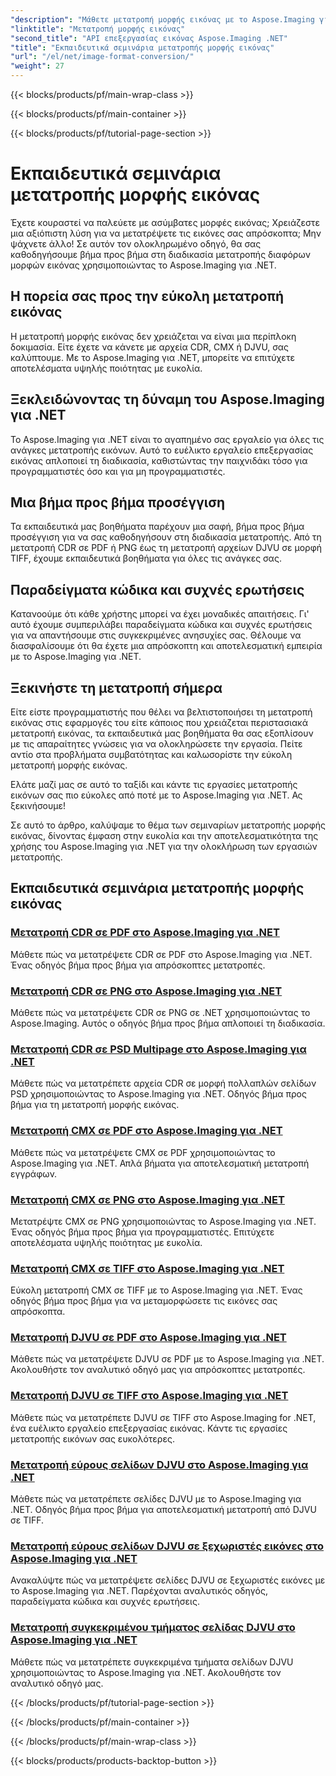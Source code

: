 ```yaml
---
"description": "Μάθετε μετατροπή μορφής εικόνας με το Aspose.Imaging για .NET. Μετατρέψτε CDR, CMX, DJVU και άλλα απρόσκοπτα. Οδηγοί ειδικών για άψογα αποτελέσματα"
"linktitle": "Μετατροπή μορφής εικόνας"
"second_title": "API επεξεργασίας εικόνας Aspose.Imaging .NET"
"title": "Εκπαιδευτικά σεμινάρια μετατροπής μορφής εικόνας"
"url": "/el/net/image-format-conversion/"
"weight": 27
---
```


{{< blocks/products/pf/main-wrap-class >}}

{{< blocks/products/pf/main-container >}}

{{< blocks/products/pf/tutorial-page-section >}}

# Εκπαιδευτικά σεμινάρια μετατροπής μορφής εικόνας


Έχετε κουραστεί να παλεύετε με ασύμβατες μορφές εικόνας; Χρειάζεστε μια αξιόπιστη λύση για να μετατρέψετε τις εικόνες σας απρόσκοπτα; Μην ψάχνετε άλλο! Σε αυτόν τον ολοκληρωμένο οδηγό, θα σας καθοδηγήσουμε βήμα προς βήμα στη διαδικασία μετατροπής διαφόρων μορφών εικόνας χρησιμοποιώντας το Aspose.Imaging για .NET.

## Η πορεία σας προς την εύκολη μετατροπή εικόνας

Η μετατροπή μορφής εικόνας δεν χρειάζεται να είναι μια περίπλοκη δοκιμασία. Είτε έχετε να κάνετε με αρχεία CDR, CMX ή DJVU, σας καλύπτουμε. Με το Aspose.Imaging για .NET, μπορείτε να επιτύχετε αποτελέσματα υψηλής ποιότητας με ευκολία.

## Ξεκλειδώνοντας τη δύναμη του Aspose.Imaging για .NET

Το Aspose.Imaging για .NET είναι το αγαπημένο σας εργαλείο για όλες τις ανάγκες μετατροπής εικόνων. Αυτό το ευέλικτο εργαλείο επεξεργασίας εικόνας απλοποιεί τη διαδικασία, καθιστώντας την παιχνιδάκι τόσο για προγραμματιστές όσο και για μη προγραμματιστές.

## Μια βήμα προς βήμα προσέγγιση

Τα εκπαιδευτικά μας βοηθήματα παρέχουν μια σαφή, βήμα προς βήμα προσέγγιση για να σας καθοδηγήσουν στη διαδικασία μετατροπής. Από τη μετατροπή CDR σε PDF ή PNG έως τη μετατροπή αρχείων DJVU σε μορφή TIFF, έχουμε εκπαιδευτικά βοηθήματα για όλες τις ανάγκες σας.

## Παραδείγματα κώδικα και συχνές ερωτήσεις

Κατανοούμε ότι κάθε χρήστης μπορεί να έχει μοναδικές απαιτήσεις. Γι' αυτό έχουμε συμπεριλάβει παραδείγματα κώδικα και συχνές ερωτήσεις για να απαντήσουμε στις συγκεκριμένες ανησυχίες σας. Θέλουμε να διασφαλίσουμε ότι θα έχετε μια απρόσκοπτη και αποτελεσματική εμπειρία με το Aspose.Imaging για .NET.

## Ξεκινήστε τη μετατροπή σήμερα

Είτε είστε προγραμματιστής που θέλει να βελτιστοποιήσει τη μετατροπή εικόνας στις εφαρμογές του είτε κάποιος που χρειάζεται περιστασιακά μετατροπή εικόνας, τα εκπαιδευτικά μας βοηθήματα θα σας εξοπλίσουν με τις απαραίτητες γνώσεις για να ολοκληρώσετε την εργασία. Πείτε αντίο στα προβλήματα συμβατότητας και καλωσορίστε την εύκολη μετατροπή μορφής εικόνας.

Ελάτε μαζί μας σε αυτό το ταξίδι και κάντε τις εργασίες μετατροπής εικόνων σας πιο εύκολες από ποτέ με το Aspose.Imaging για .NET. Ας ξεκινήσουμε!

Σε αυτό το άρθρο, καλύψαμε το θέμα των σεμιναρίων μετατροπής μορφής εικόνας, δίνοντας έμφαση στην ευκολία και την αποτελεσματικότητα της χρήσης του Aspose.Imaging για .NET για την ολοκλήρωση των εργασιών μετατροπής.

## Εκπαιδευτικά σεμινάρια μετατροπής μορφής εικόνας
### [Μετατροπή CDR σε PDF στο Aspose.Imaging για .NET](./convert-cdr-to-pdf/)
Μάθετε πώς να μετατρέψετε CDR σε PDF στο Aspose.Imaging για .NET. Ένας οδηγός βήμα προς βήμα για απρόσκοπτες μετατροπές.
### [Μετατροπή CDR σε PNG στο Aspose.Imaging για .NET](./convert-cdr-to-png/)
Μάθετε πώς να μετατρέψετε CDR σε PNG σε .NET χρησιμοποιώντας το Aspose.Imaging. Αυτός ο οδηγός βήμα προς βήμα απλοποιεί τη διαδικασία.
### [Μετατροπή CDR σε PSD Multipage στο Aspose.Imaging για .NET](./convert-cdr-to-psd-multipage/)
Μάθετε πώς να μετατρέπετε αρχεία CDR σε μορφή πολλαπλών σελίδων PSD χρησιμοποιώντας το Aspose.Imaging για .NET. Οδηγός βήμα προς βήμα για τη μετατροπή μορφής εικόνας.
### [Μετατροπή CMX σε PDF στο Aspose.Imaging για .NET](./convert-cmx-to-pdf/)
Μάθετε πώς να μετατρέψετε CMX σε PDF χρησιμοποιώντας το Aspose.Imaging για .NET. Απλά βήματα για αποτελεσματική μετατροπή εγγράφων.
### [Μετατροπή CMX σε PNG στο Aspose.Imaging για .NET](./convert-cmx-to-png/)
Μετατρέψτε CMX σε PNG χρησιμοποιώντας το Aspose.Imaging για .NET. Ένας οδηγός βήμα προς βήμα για προγραμματιστές. Επιτύχετε αποτελέσματα υψηλής ποιότητας με ευκολία.
### [Μετατροπή CMX σε TIFF στο Aspose.Imaging για .NET](./convert-cmx-to-tiff/)
Εύκολη μετατροπή CMX σε TIFF με το Aspose.Imaging για .NET. Ένας οδηγός βήμα προς βήμα για να μεταμορφώσετε τις εικόνες σας απρόσκοπτα.
### [Μετατροπή DJVU σε PDF στο Aspose.Imaging για .NET](./convert-djvu-to-pdf/)
Μάθετε πώς να μετατρέψετε DJVU σε PDF με το Aspose.Imaging για .NET. Ακολουθήστε τον αναλυτικό οδηγό μας για απρόσκοπτες μετατροπές.
### [Μετατροπή DJVU σε TIFF στο Aspose.Imaging για .NET](./convert-djvu-to-tiff/)
Μάθετε πώς να μετατρέπετε DJVU σε TIFF στο Aspose.Imaging for .NET, ένα ευέλικτο εργαλείο επεξεργασίας εικόνας. Κάντε τις εργασίες μετατροπής εικόνων σας ευκολότερες.
### [Μετατροπή εύρους σελίδων DJVU στο Aspose.Imaging για .NET](./convert-range-of-djvu-pages/)
Μάθετε πώς να μετατρέπετε σελίδες DJVU με το Aspose.Imaging για .NET. Οδηγός βήμα προς βήμα για αποτελεσματική μετατροπή από DJVU σε TIFF.
### [Μετατροπή εύρους σελίδων DJVU σε ξεχωριστές εικόνες στο Aspose.Imaging για .NET](./convert-range-of-djvu-pages-to-separate-images/)
Ανακαλύψτε πώς να μετατρέψετε σελίδες DJVU σε ξεχωριστές εικόνες με το Aspose.Imaging για .NET. Παρέχονται αναλυτικός οδηγός, παραδείγματα κώδικα και συχνές ερωτήσεις.
### [Μετατροπή συγκεκριμένου τμήματος σελίδας DJVU στο Aspose.Imaging για .NET](./convert-specific-portion-of-djvu-page/)
Μάθετε πώς να μετατρέπετε συγκεκριμένα τμήματα σελίδων DJVU χρησιμοποιώντας το Aspose.Imaging για .NET. Ακολουθήστε τον αναλυτικό οδηγό μας.

{{< /blocks/products/pf/tutorial-page-section >}}

{{< /blocks/products/pf/main-container >}}

{{< /blocks/products/pf/main-wrap-class >}}

{{< blocks/products/products-backtop-button >}}